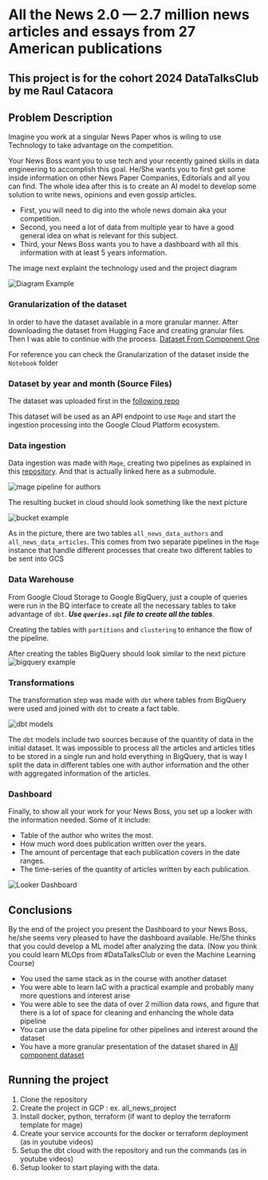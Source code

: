 # All the News 2.0 — 2.7 million news articles and essays from 27 American publications

## This project is for the cohort 2024 DataTalksClub by me Raul Catacora

## Problem Description

Imagine you work at a singular News Paper whos is wiling to use Technology to take advantage on the competition.

Your News Boss want you to use tech and your recently gained skills in data engineering to accomplish this goal. He/She wants you to first get some inside information on other News Paper Companies, Editorials and all you can find. The whole idea after this is to create an AI model to develop some solution to write news, opinions and even gossip articles.

* First, you will need to dig into the whole news domain aka your competition.
* Second, you need a lot of data from multiple year to have a good general idea on what is relevant for this subject.
* Third, your News Boss wants you to have a dashboard with all this information with at least 5 years information.

The image next explaint the technology used and the project diagram

![Diagram Example](/images/project_diagram.png)

### Granularization of the dataset

In order to have the dataset available in a more granular manner. After downloading the dataset from Hugging Face and creating granular files. Then I was able to continue with the process.
[Dataset From Component One](https://components.one/datasets/all-the-news-2-news-articles-dataset)

For reference you can check the Granularization of the dataset inside the `Notebook` folder

### Dataset by year and month (Source Files)

The dataset was uploaded first in the [following repo](https://github.com/Cerpint4xt/All_the_News_2_0_Component_One)

This dataset will be used as an API endpoint to use `Mage` and start the ingestion processing into the Google Cloud Platform ecosystem.  

### Data ingestion

Data ingestion was made with `Mage`, creating two pipelines as explained in this [repository](https://github.com/Cerpint4xt/All-news-2-0-mage-component). And that is actually linked here as a submodule.

![mage pipeline for authors](/images/mage_pipeline.png)

The resulting bucket in cloud should look something like the next picture

![bucket example](/images/Google_cloud_storage_example.png)

As in the picture, there are two tables `all_news_data_authors` and `all_news_data_articles`. This comes from two separate pipelines in the `Mage` instance that handle different processes that create two different tables to be sent into GCS

### Data Warehouse

From Google Cloud Storage to Google BigQuery, just a couple of queries were run in the BQ interface to create all the necessary tables to take advantage of `dbt`. ***Use `queries.sql` file to create all the tables***.

Creating the tables with `partitions` and `clustering` to enhance the flow of the pipeline.

After creating the tables BigQuery should look similar to the next picture
![bigquery example](/images/bigquery_example.png)

### Transformations

The transformation step was made with `dbt` where tables from BigQuery were used and joined with `dbt` to create a fact table.

![dbt models](/images/dbt_diagram.png)

The `dbt` models include two sources because of the quantity of data in the initial dataset. It was impossible to process all the articles and articles titles to be stored in a single run and hold everything in BigQuery, that is way I split the data in different tables one with author information and the other with aggregated information of the articles.

### Dashboard

Finally, to show all your work for your News Boss, you set up a looker with the information needed. Some of it include:

* Table of the author who writes the most.
* How much word does publication written over the years.
* The amount of percentage that each publication covers in the date ranges.
* The time-series of the quantity of articles written by each publication.

![Looker Dashboard](/images/looker_dashboard.png)

## Conclusions

By the end of the project you present the Dashboard to your News Boss, he/she seems very pleased to have the dashboard available. He/She thinks that you could develop a ML model after analyzing the data. (Now you think you could learn MLOps from #DataTalksClub or even the Machine Learning Course)

* You used the same stack as in the course with another dataset
* You were able to learn IaC with a practical example and probably many more questions and interest arise
* You were able to see the data of over 2 million data rows, and figure that there is a lot of space for cleaning and enhancing the whole data pipeline
* You can use the data pipeline for other pipelines and interest around the dataset
* You have a more granular presentation of the dataset shared in [All component dataset](https://components.one/datasets/all-the-news-2-news-articles-dataset)

## Running the project

1. Clone the repository
2. Create the project in GCP : ex. all_news_project
3. Install docker, python, terraform (if want to deploy the terraform template for mage)
4. Create your service accounts for the docker or terraform deployment (as in youtube videos)
5. Setup the dbt cloud with the repository and run the commands (as in youtube videos)
6. Setup looker to start playing with the data.
